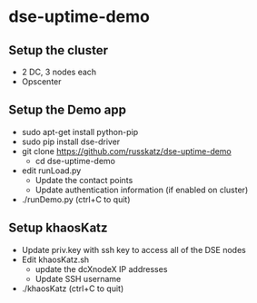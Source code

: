 # dse-uptime-demo

## Setup the cluster
* 2 DC, 3 nodes each
* Opscenter

## Setup the Demo app
* sudo apt-get install python-pip
* sudo pip install dse-driver
* git clone https://github.com/russkatz/dse-uptime-demo
  * cd dse-uptime-demo
* edit runLoad.py
  * Update the contact points
  * Update authentication information (if enabled on cluster)
* ./runDemo.py (ctrl+C to quit)

## Setup khaosKatz
* Update priv.key with ssh key to access all of the DSE nodes
* Edit khaosKatz.sh
  * update the dcXnodeX IP addresses
  * Update SSH username
* ./khaosKatz (ctrl+C to quit)
